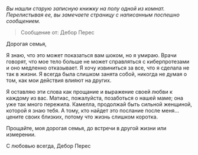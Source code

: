 _Вы нашли старую записную книжку на полу одной из комнат. Перелистывая ее, вы замечаете страницу с написанным поспешно сообщением._

> Сообщение от: Дебор Перес

Дорогая семья,

Я знаю, что это может показаться вам шоком, но я умираю. Врачи говорят, что мое тело больше не может справляться с киберпротезами и оно медленно отказывает. Я хочу извиниться за все, что я сделала не так в жизни. Я всегда была слишком занята собой, никогда не думая о том, как мои действия влияют на других.

Я оставляю эти слова как прощание и выражение своей любви к каждому из вас. Матиас, пожалуйста, позаботься о нашей маме; она уже так много пережила. Камелла, продолжай быть сильной женщиной, которой я знаю тебя. А тому, кто найдет это послание после меня... цените своих близких, потому что жизнь слишком коротка.

Прощайте, моя дорогая семья, до встречи в другой жизни или измерении.

С любовью всегда,
Дебор Перес
